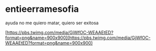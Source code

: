 # entieerramesofia


<!-- ajajaja ayuda -->

ayuda no me quiero matar, quiero ser exitosa


[https://pbs.twimg.com/media/GjWfOC-WEAAEtED?format=png&name=900x900](https://pbs.twimg.com/media/GjWfOC-WEAAEtED?format=png&name=900x900)